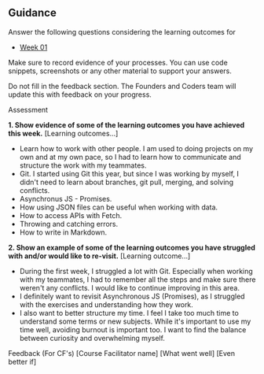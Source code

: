 ## Guidance

Answer the following questions considering the learning outcomes for

- [Week 01](https://learn.foundersandcoders.com/course/syllabus/developer/week01-project01-basics/learning-outcomes/)
  
Make sure to record evidence of your processes. You can use code snippets, screenshots or any other material to support your answers.

Do not fill in the feedback section. The Founders and Coders team will update this with feedback on your progress.

Assessment

**1. Show evidence of some of the learning outcomes you have achieved this week.**
[Learning outcomes...]

* Learn how to work with other people. I am used to doing projects on my own and at my own pace, so I had to learn how to communicate and structure the work with my teammates.
* Git. I started using Git this year, but since I was working by myself, I didn't need to learn about branches, git pull, merging, and solving conflicts.
* Asynchronus JS - Promises.
* How using JSON files can be useful when working with data.
* How to access APIs with Fetch.
* Throwing and catching errors.
* How to write in Markdown.


**2. Show an example of some of the learning outcomes you have struggled with and/or would like to re-visit.**
[Learning outcome...]

* During the first week, I struggled a lot with Git. Especially when working with my teammates, I had to remember all the steps and make sure there weren't any conflicts. I would like to continue improving in this area.
* I definitely want to revisit Asynchronous JS (Promises), as I struggled with the exercises and understanding how they work.
* I also want to better structure my time. I feel I take too much time to understand some terms or new subjects. While it's important to use my time well, avoiding burnout is important too. I want to find the balance between curiosity and overwhelming myself.

Feedback (For CF's)
[Course Facilitator name]
[What went well]
[Even better if]
